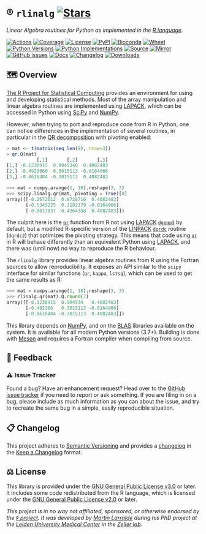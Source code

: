 # ®️ `rlinalg` [![Stars](https://img.shields.io/github/stars/althonos/rlinalg.svg?style=social&maxAge=3600&label=Star)](https://github.com/althonos/rlinalg/stargazers)

*Linear Algebra routines for Python as implemented in the [R language](https://www.r-project.org/).*

[![Actions](https://img.shields.io/github/actions/workflow/status/althonos/rlinalg/test.yml?branch=main&logo=github&style=flat-square&maxAge=300)](https://github.com/althonos/rlinalg/actions)
[![Coverage](https://img.shields.io/codecov/c/gh/althonos/rlinalg?style=flat-square&maxAge=3600)](https://codecov.io/gh/althonos/rlinalg/)
[![License](https://img.shields.io/badge/license-GPLv3-blue.svg?style=flat-square&maxAge=2678400)](https://choosealicense.com/licenses/gpl-3.0/)
[![PyPI](https://img.shields.io/pypi/v/rlinalg.svg?style=flat-square&maxAge=3600)](https://pypi.org/project/rlinalg)
[![Bioconda](https://img.shields.io/conda/vn/bioconda/rlinalg?style=flat-square&maxAge=3600&logo=anaconda)](https://anaconda.org/bioconda/rlinalg)
[![Wheel](https://img.shields.io/pypi/wheel/rlinalg.svg?style=flat-square&maxAge=3600)](https://pypi.org/project/rlinalg/#files)
[![Python Versions](https://img.shields.io/pypi/pyversions/rlinalg.svg?style=flat-square&maxAge=3600)](https://pypi.org/project/rlinalg/#files)
[![Python Implementations](https://img.shields.io/pypi/implementation/rlinalg?style=flat-square&maxAge=3600&label=impl)](https://pypi.org/project/rlinalg/#files)
[![Source](https://img.shields.io/badge/source-GitHub-303030.svg?maxAge=2678400&style=flat-square)](https://github.com/althonos/rlinalg/)
[![Mirror](https://img.shields.io/badge/mirror-LUMC-darkblue?style=flat-square&maxAge=2678400)](https://git.lumc.nl/mflarralde/rlinalg)
[![GitHub issues](https://img.shields.io/github/issues/althonos/rlinalg.svg?style=flat-square&maxAge=600)](https://github.com/althonos/rlinalg/issues)
[![Docs](https://img.shields.io/readthedocs/rlinalg/latest?style=flat-square&maxAge=600)](https://rlinalg.readthedocs.io)
[![Changelog](https://img.shields.io/badge/keep%20a-changelog-8A0707.svg?maxAge=2678400&style=flat-square)](https://github.com/althonos/rlinalg/blob/master/CHANGELOG.md)
[![Downloads](https://img.shields.io/pypi/dm/rlinalg?style=flat-square&color=303f9f&maxAge=86400&label=downloads)](https://pepy.tech/project/rlinalg)

## 🗺️ Overview

[The R Project for Statistical Computing](https://www.r-project.org/) provides
an environment for using and developing statistical methods. Most of the array
manipulation and linear algebra routines are implemented using
[LAPACK], which can be accessed in Python using [SciPy] and [NumPy].

However, when trying to port and reproduce code from R in Python, one can
notice differences in the implementation of several routines, in particular
in the [QR decomposition](https://en.wikipedia.org/wiki/QR_decomposition)
with pivoting enabled:

```r
> mat <- t(matrix(seq_len(9), nrow=3))
> qr.Q(mat)
           [,1]       [,2]       [,3]
[1,] -0.1230915  0.9045340  0.4082483
[2,] -0.4923660  0.3015113 -0.8164966
[3,] -0.8616404 -0.3015113  0.4082483
```

```python
>>> mat = numpy.arange(1, 10).reshape(3, 3)
>>> scipy.linalg.qr(mat, pivoting = True)[0]
array([[-0.2672612  0.8728716  0.4082483]
       [-0.5345225  0.2182179 -0.8164966]
       [-0.8017837 -0.4364358  0.4082483]])
```

The culprit here is the [`qr`] function from R not using [LAPACK] [`dgeqp3`]
by default, but a modified R-specific version of the [LINPACK] [`dqrdc`]
routine (`dqrdc2`) that optimizes the pivoting strategy. This means that code
using [`qr`] in R will behave differently than an equivalent Python using
[LAPACK], and there was (until now) no way to reproduce the R behaviour.

The `rlinalg` library provides linear algebra routines from R using the
Fortran sources to allow reproducibility. It exposes an API similar to
the `scipy` interface for similar functions (`qr`, `kappa`, `lstsq`), 
which can be used to get the same results as R:

```python
>>> mat = numpy.arange(1, 10).reshape(3, 3)
>>> rlinalg.qr(mat).Q.round(7)
array([[-0.1230915  0.904534   0.4082483]
       [-0.492366   0.3015113 -0.8164966]
       [-0.8616404 -0.3015113  0.4082483]])
```

This library depends on [NumPy], and on the [BLAS] libraries available
on the system. It is available for all modern Python versions (3.7+).
Building is done with [Meson] and requires a Fortran compiler when compiling
from source.

[`qr`]: https://www.rdocumentation.org/packages/base/versions/3.6.2/topics/qr
[LAPACK]: https://www.netlib.org/lapack/
[BLAS]: https://www.netlib.org/blas/
[LINPACK]: https://netlib.org/linpack/
[NumPy]: https://numpy.org/
[SciPy]: https://scipy.org/
[`dgeqp3`]: https://www.netlib.org/lapack/explore-html-3.6.1/dd/d9a/group__double_g_ecomputational_ga1b0500f49e03d2771b797c6e88adabbb.html
[`dqrdc`]: https://netlib.org/linpack/dqrdc.f
[Meson]: https://mesonbuild.com/

<!-- ### 📋 Features -->


<!-- ## 🔧 Installing

Install the `rlinalg` package directly from [PyPi](https://pypi.org/project/rlinalg)
which hosts universal wheels that can be installed with `pip`:
```console
$ pip install rlinalg
``` -->

<!-- ## 📖 Documentation

A complete [API reference](https://rlinalg.readthedocs.io/en/stable/api.html)
can be found in the [online documentation](https://rlinalg.readthedocs.io/),
or directly from the command line using
[`pydoc`](https://docs.python.org/3/library/pydoc.html):
```console
$ pydoc rlinalg
``` -->

<!-- ## 💡 Example -->

## 💭 Feedback

### ⚠️ Issue Tracker

Found a bug? Have an enhancement request? Head over to the [GitHub issue
tracker](https://github.com/althonos/rlinalg/issues) if you need to report
or ask something. If you are filing in on a bug, please include as much
information as you can about the issue, and try to recreate the same bug
in a simple, easily reproducible situation.

<!-- ### 🏗️ Contributing

Contributions are more than welcome! See
[`CONTRIBUTING.md`](https://github.com/althonos/rlinalg/blob/main/CONTRIBUTING.md)
for more details. -->

## 📋 Changelog

This project adheres to [Semantic Versioning](http://semver.org/spec/v2.0.0.html)
and provides a [changelog](https://github.com/althonos/rlinalg/blob/master/CHANGELOG.md)
in the [Keep a Changelog](http://keepachangelog.com/en/1.0.0/) format.

## ⚖️ License

This library is provided under the
[GNU General Public License v3.0](https://choosealicense.com/licenses/gpl-3.0/) or later.
It includes some code redistributed from the R language, which is licensed under the
[GNU General Public License v2.0](https://choosealicense.com/licenses/gpl-2.0/)
or later.

*This project is in no way not affiliated, sponsored, or otherwise endorsed
by the [`R` project](https://www.r-project.org/).
It was developed by [Martin Larralde](https://github.com/althonos/) during his
PhD project at the [Leiden University Medical Center](https://www.lumc.nl/en/)
in the [Zeller lab](https://zellerlab.org/).*
